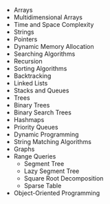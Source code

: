 - Arrays
- Multidimensional Arrays
- Time and Space Complexity
- Strings
- Pointers
- Dynamic Memory Allocation
- Searching Algorithms
- Recursion
- Sorting Algorithms
- Backtracking
- Linked Lists
- Stacks and Queues
- Trees
- Binary Trees
- Binary Search Trees
- Hashmaps
- Priority Queues
- Dynamic Programming
- String Matching Algorithms
- Graphs
- Range Queries
  - Segment Tree  
  - Lazy Segment Tree
  - Square Root Decomposition 
  - Sparse Table
- Object-Oriented Programming


